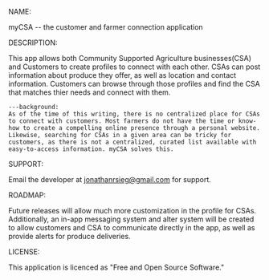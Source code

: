 NAME:

myCSA -- the customer and farmer connection application

DESCRIPTION: 

This app allows both Community Supported Agriculture businesses(CSA) and Customers to create profiles to connect with each other. CSAs can post information about produce they offer, as well as location and contact information. Customers can browse through those profiles and find the CSA that matches thier needs and connect with them. 

    ---background:
    As of the time of this writing, there is no centralized place for CSAs to connect with customers. Most farmers do not have the time or know-how to create a compelling online presence through a personal website. Likewise, searching for CSAs in a given area can be tricky for customers, as there is not a centralized, curated list available with easy-to-access information. myCSA solves this. 

SUPPORT:

Email the developer at jonathanrsieg@gmail.com for support. 

ROADMAP:

Future releases will allow much more customization in the profile for CSAs. Additionally, an in-app messaging system and alter system will be created to allow customers and CSA to communicate directly in the app, as well as provide alerts for produce deliveries. 

LICENSE:

This application is licenced as "Free and Open Source Software."


